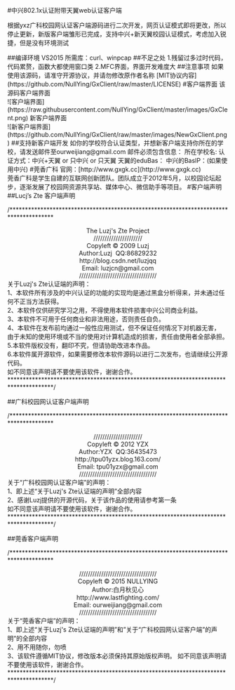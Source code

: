 #中兴802.1x认证附带天翼web认证客户端
<p>    根据yxz广科校园网认证客户端源码进行二次开发，网页认证模式即将更改，所以停止更新，新版客户端雏形已完成，支持中兴+新天翼校园认证模式，考虑加入锐捷，但是没有环境测试
</p>
##编译环境
	VS2015
	所需库：curl、winpcap
##不足之处
	1.残留过多过时代码，代码累赘，函数大都使用窗口类
	2.MFC界面，界面开发难度大
##注意事项
	如果使用该源码，请准守开源协议，并请勿修改原作者名称
[MIT协议内容](https://github.com/NullYing/GxClient/raw/master/LICENSE)
#客户端界面
该源码客户端界面<br />
![客户端界面](https://raw.githubusercontent.com/NullYing/GxClient/master/images/GxClent.png)  
新客户端界面<br />
![新客户端界面](https://github.com/NullYing/GxClient/raw/master/images/NewGxClient.png)
##支持新客户端开发
	如你的学校符合认证类型，并想新客户端支持你所在的学校，请发送邮件至ourweijiang@gmail.com
	邮件必须包含信息：
		所在学校名:
		认证方式：中兴+天翼 or 只中兴 or 只天翼
		天翼的eduBas：
		中兴的BasIP：(如果使用中兴)
#莞香广科
官网：[http://www.gxgk.cc](http://www.gxgk.cc)<br />
		莞香广科是学生自建的互联网创新团队。团队成立于2012年5月，以校园论坛起步，逐渐发展了校园网资源共享站、媒体中心、微信助手等项目。
#客户端声明
##Lucj’s Zte 客户端声明
<p>
	/**************************************************************************************<br />
	<center>
	The Luzj's Zte Project<br />
	//////////////////////<br />
	Copyleft © 2009 Luzj<br />
	Author:Luzj&nbsp; QQ:86829232<br />
	http://blog.csdn.net/luzjqq<br />
	Email: luzjcn@gmail.com<br />
	///////////////////////////////////<br />
	</center>
	关于Luzj's Zte认证端的声明：<br />
	1、本软件所有涉及的中兴认证的功能的实现均是通过黑盒分析得来，并未通过任何不正当方法获得。<br />
	2、本软件仅供研究学习之用，不得使用本软件损害中兴公司商业利益。<br />
	3、本软件不可用于任何商业和非法用途，否则责任自负。<br />
	4、本软件在发布前均通过一般性应用测试，但不保证任何情况下对机器无害，<br />
	由于未知的使用环境或不当的使用对计算机造成的损害，责任由使用者全部承担。<br />
	5.本软件版权没有，翻印不究，但请协助改进本作品。<br />
	6.本软件属开源软件，如果需要修改本软件源码以进行二次发布，也请继续公开源代码。<br />
	如不同意该声明请不要使用该软件，谢谢合作。<br />
	**************************************************************************************/<br />
</p>
##广科校园网认证客户端声明
<p>
	/**************************************************************************************&nbsp; <br />
	<center>
	//////////////////////<br />
	Copyleft © 2012 YZX<br />
	Author:YZX&nbsp; QQ:36435473<br />
	http://tpu01yzx.blog.163.com/<br />
	Email: tpu01yzx@gmail.com<br />
	///////////////////////////////////<br />
	</center>
	关于“广科校园网认证客户端”的声明：<br />
	1、即上述“关于Luzj's Zte认证端的声明”全部内容<br />
	2、感谢Luzj提供的开源代码，关于该作品的使用请参考第一条<br />
	如不同意该声明请不要使用该软件，谢谢合作。<br />
	**************************************************************************************/
</p>

##莞香客户端声明
<p>
	/**************************************************************************************<br />
	<center>
	///////////////////////////////////<br />
	Copyleft © 2015 NULLYING<br />
	Author:白月秋见心<br />
	http://www.lastfighting.com/<br />
	Email: ourweijiang@gmail.com<br />
	///////////////////////////////////<br />
	</center>
	关于“莞香客户端”的声明：<br />
	1、即上述“关于Luzj's Zte认证端的声明”和”关于“广科校园网认证客户端”的声明“的全部内容<br />
	2、用不用随你，勿喷<br />
	3、该软件遵循MIT协议，修改版本必须保持其原始版权声明。
	如不同意该声明请不要使用该软件，谢谢合作。<br />
	**************************************************************************************/<br />
</p>
